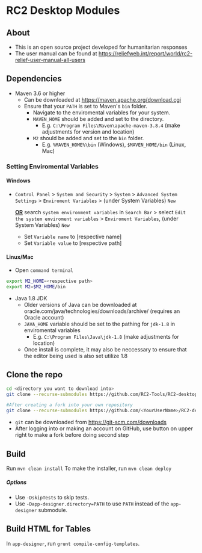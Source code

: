 # RC2 Desktop Modules

## About
- This is an open source project developed for humanitarian responses
- The user manual can be found at https://reliefweb.int/report/world/rc2-relief-user-manual-all-users

## Dependencies
- Maven 3.6 or higher
	- Can be downloaded at https://maven.apache.org/download.cgi
	- Ensure that your `PATH` is set to Maven's `bin` folder.
 		- Navigate to the enviromental variables for your system.
 		- `MAVEN_HOME` should be added and set to the directory.
   			- E.g. `C:\Program Files\Maven\apache-maven-3.8.4` (make adjustments for version and location)
     	- `M2` should be added and set to the `bin` folder.
       		- E.g. `%MAVEN_HOME%\bin` (Windows), `$MAVEN_HOME/bin` (Linux, Mac)
### Setting Enviromental Variables
#### Windows
- `Control Panel` > `System and Security` > `System` > `Advanced System Settings` > `Enviroment Variables` > (under System Variables) `New`

  **<ins>OR</ins>** search `system environment variables` in `Search Bar` > select `Edit the system enviroment variables` > `Enviroment Variables`, (under System Variables) `New`
	- Set `Variable name` to [respective name]
	- Set `Variable value` to [respective path]
#### Linux/Mac
- Open `command terminal`
```bash
export M2_HOME=<respective path>
export M2=$M2_HOME/bin
```
- Java 1.8 JDK
	- Older versions of Java can be downloaded at oracle.com/java/technologies/downloads/archive/ (requires an Oracle account)
 	- `JAVA_HOME` variable should be set to the pathing for `jdk-1.8` in enviromental variables
 		- E.g. `C:\Program Files\Java\jdk-1.8` (make adjustments for location)
   	- Once install is complete, it may also be neccessary to ensure that the editor being used is also set utilize 1.8

## Clone the repo
```bash
cd <directory you want to download into>
git clone --recurse-submodules https://github.com/RC2-Tools/RC2-desktop.git

#After creating a fork into your own repository
git clone --recurse-submodules https://github.com/<YourUserName>/RC2-desktop.git
```
- `git` can be downloaded from https://git-scm.com/downloads
- After logging into or making an account on GitHub, use button on upper right to make a fork before doing second step

## Build
Run `mvn clean install`
To make the installer, run `mvn clean deploy`

##### Options
 - Use `-DskipTests` to skip tests.
 - Use `-Dapp-designer.directory=PATH` to use `PATH` instead of the `app-designer` submodule.

## Build HTML for Tables
In `app-designer`, run `grunt compile-config-templates`.
